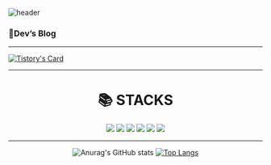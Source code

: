 ![header](https://capsule-render.vercel.app/api?type=waving&color=timeGradient&text=Welcome%20to%20hawoon's%20GitHub%20👋&animation=twinkling&fontSize=35&fontAlignY=40&fontAlign=50&height=250)



### 📝Dev’s Blog
---
[![Tistory's Card](https://github-readme-tistory-card.vercel.app/api?name=poow810&theme=default)](https://poow810.tistory.com/)




---
<div align=center><h1>📚 STACKS</h1></div>

<div align=center> 
  <img src="https://img.shields.io/badge/java-007396?style=for-the-badge&logo=java&logoColor=white"> 
  <img src="https://img.shields.io/badge/Spring-6DB33F?style=for-the-badge&logo=Spring&logoColor=white">
  <img src="https://img.shields.io/badge/MySQL-4479A1?style=for-the-badge&logo=MySQL&logoColor=white">
  <img src="https://img.shields.io/badge/nginx-%23009639.svg?style=for-the-badge&logo=nginx&logoColor=white">
  <img src="https://img.shields.io/badge/aws-232F3E?style=for-the-badge&logo=aws&logoColor=white">
  <img src="https://img.shields.io/badge/github-181717?style=for-the-badge&logo=github&logoColor=white">

---
![Anurag's GitHub stats](https://github-readme-stats.vercel.app/api?username=poow810&theme=midnight-purple&show_icons=true)
[![Top Langs](https://github-readme-stats.vercel.app/api/top-langs/?username=poow810&layout=donut)](https://github.com/anuraghazra/github-readme-stats)
